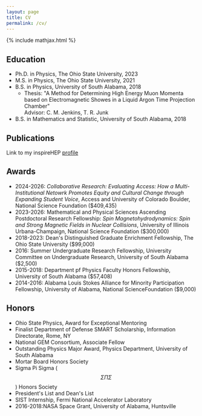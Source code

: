 ```yaml
---
layout: page
title: CV
permalink: /cv/
---
```

{% include mathjax.html %}

<!--[Download]()-->

## Education
- Ph.D. in Physics, The Ohio State University, 2023
- M.S. in Physics, The Ohio State University, 2021
- B.S. in Physics, University of South Alabama, 2018
  - Thesis: "A Method for Determining High Energy Muon Momenta based on Electromagnetic
  Showes in a Liquid Argon Time Projection Chamber"  
  Advisor: C. M. Jenkins, T. R. Junk
- B.S. in Mathematics and Statistic, University of South Alabama, 2018

## Publications
Link to my inspireHEP [profile](https://inspirehep.net/authors/1671385?ui-citation-summary=true)  

## Awards
- 2024-2026: _Collaborative Research: Evaluating Access: How a Multi-Institutional Netowrk Promotes Equity and Cultural Change through Expanding Student Voice_, Access and University of Colorado Boulder, National Science Foundation ($409,435)
- 2023-2026: Mathematical and Physical Sciences Ascending Postdoctoral Research Fellowship: 
_Spin Magnetohydrodynamics: Spin and Strong Magnetic Fields in Nuclear Collisions_,
University of Illinois Urbana-Champaign, National Science Foundation ($300,000)
- 2018-2023: Dean's Distinguished Graduate Enrichment Fellowship, The Ohio State University ($99,000)
- 2016: Summer Undergraduate Research Fellowship, University Committee on Undergraduate Research, University of South Alabama ($2,500)
- 2015-2018: Department pf Physics Faculty Honors Fellowship, University of South Alabama ($57,408)
- 2014-2016: Alabama Louis Stokes Alliance for Minority Participation Fellowship, University of Alabama, National ScienceFoundation ($9,000)


## Honors
- Ohio State Physics, Award for Exceptional Mentoring
- Finalist Department of Defense SMART Scholarship, Information Directorate, Rome, NY
- National GEM Consortium, Associate Fellow
- Outstanding Physics Major Award, Physics Department, University of South Alabama
- Mortar Board Honors Society
- Sigma Pi Sigma ($$\Sigma \Pi \Sigma$$) Honors Society
- President's List and Dean's List
- SIST Internship, Fermi National Accelerator Laboratory
- 2016-2018:NASA Space Grant, University of Alabama, Huntsville

